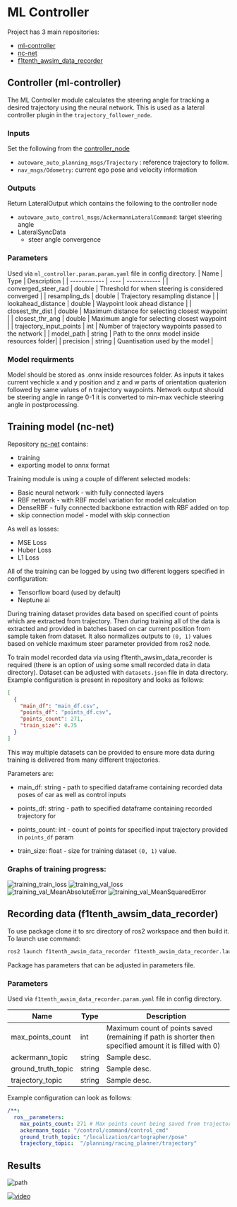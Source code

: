 # ML Controller

Project has 3 main repositories:

- [ml-controller](https://github.com/Gandhi444/ml_controller)
- [nc-net](https://github.com/SzymKwiatkowski/nc-net)
- [f1tenth_awsim_data_recorder](https://github.com/SzymKwiatkowski/f1tenth_awsim_data_recorder)

## Controller (ml-controller)

The ML Controller module calculates the steering angle for tracking a desired trajectory using the neural network. This is used as a lateral controller plugin in the `trajectory_follower_node`.

### Inputs

Set the following from the [controller_node](https://github.com/autowarefoundation/autoware.universe/blob/main/control/autoware_trajectory_follower_node/README.md)

- `autoware_auto_planning_msgs/Trajectory` : reference trajectory to follow.
- `nav_msgs/Odometry`: current ego pose and velocity information

### Outputs

Return LateralOutput which contains the following to the controller node

- `autoware_auto_control_msgs/AckermannLateralCommand`: target steering angle
- LateralSyncData
  - steer angle convergence
### Parameters
Used via `ml_controller.param.param.yaml` file in config directory.
| Name         | Type | Description  |
| ------------ | ---- | ------------ |
| converged_steer_rad | double  | Threshold for when steering is considered converged |
| resampling_ds | double | Trajectory resampling distance |
| lookahead_distance | double | Waypoint look ahead distance |
| closest_thr_dist | double | Maximum distance for selecting closest waypoint |
| closest_thr_ang | double | Maximum angle for selecting closest waypoint |
| trajectory_input_points | int | Number of trajectory waypoints passed to the network |
| model_path | string | Path to the onnx model inside resources folder|
| precision | string | Quantisation used by the model |
### Model requirments
Model should be stored as .onnx inside resources folder. As inputs it takes current vechicle x and y position and z and w parts of orientation quaterion followed by same values of n trajectory waypoints. Network output should be steering angle in range 0-1 it is converted to min-max vechicle steering angle in postprocessing.


## Training model (nc-net)

Repository [nc-net](https://github.com/SzymKwiatkowski/nc-net) contains:

- training
- exporting model to onnx format

Training module is using a couple of different selected models:

- Basic neural network - with fully connected layers
- RBF network - with RBF model variation for model calculation
- DenseRBF - fully connected backbone extraction with RBF added on top
- skip connection model - model with skip connection

As well as losses:

- MSE Loss
- Huber Loss
- L1 Loss

All of the training can be logged by using two different loggers specified in configuration:

- Tensorflow board (used by default)
- Neptune ai

During training dataset provides data based on specified count of points which are extracted from trajectory. Then during training all of the data is extracted and provided in batches based on car current position from sample taken from dataset.
It also normalizes outputs to `(0, 1)` values based on vehicle maximum steer parameter provided from ros2 node.

To train model recorded data via using f1tenth_awsim_data_recorder is required (there is an option of using some small recorded data in data directory).
Dataset can be adjusted with `datasets.json` file in data directory. Example configuration is present in repository and looks as follows:

```json
[
  {
    "main_df": "main_df.csv",
    "points_df": "points_df.csv",
    "points_count": 271,
    "train_size": 0.75
  }
]
```

This way multiple datasets can be provided to ensure more data during training is delivered from many different trajectories.

Parameters are:

- main_df: string - path to specified dataframe containing recorded data poses of car as well as control inputs

- points_df: string - path to specified dataframe containing recorded trajectory for

- points_count: int - count of points for specified input trajectory provided in `points_df` param

- train_size: float - size for training dataset `(0, 1)` value.



### Graphs of training progress:

![training_train_loss](./images/training_train_loss.png)
![training_val_loss](./images/training_val_loss.png)\
![training_val_MeanAbsoluteError](./images/training_val_MeanAbsoluteError.png)
![training_val_MeanSquaredError](./images/training_val_MeanSquaredError.png)


## Recording data (f1tenth_awsim_data_recorder)

To use package clone it to src directory of ros2 workspace and then build it. To launch use command:

```bash
ros2 launch f1tenth_awsim_data_recorder f1tenth_awsim_data_recorder.launch.py
```

Package has parameters that can be adjusted in parameters file.

### Parameters

Used via `f1tenth_awsim_data_recorder.param.yaml` file in config directory.

| Name               | Type   | Description                                                                                            |
| ------------------ | ------ | ------------------------------------------------------------------------------------------------------ |
| max_points_count   | int    | Maximum count of points saved (remaining if path is shorter then specified amount it is filled with 0) |
| ackermann_topic    | string | Sample desc.                                                                                           |
| ground_truth_topic | string | Sample desc.                                                                                           |
| trajectory_topic   | string | Sample desc.                                                                                           |

Example configuration can look as follows:

```yaml
/**:
  ros__parameters:
    max_points_count: 271 # Max points count being saved from trajectory topic
    ackermann_topic: "/control/command/control_cmd"
    ground_truth_topic: "/localization/cartographer/pose"
    trajectory_topic:  "/planning/racing_planner/trajectory"
```

## Results

![path](./images/path.png)

[![video](https://img.youtube.com/vi/nCAl3mee5yo/0.jpg)](https://www.youtube.com/watch?v=nCAl3mee5yo)
